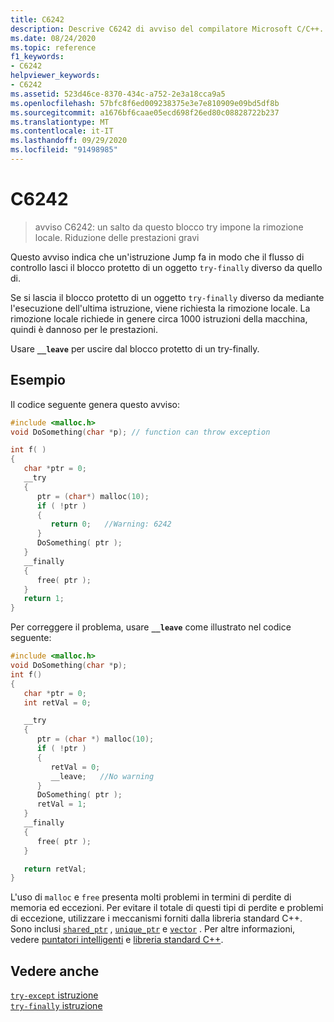 ```yaml
---
title: C6242
description: Descrive C6242 di avviso del compilatore Microsoft C/C++.
ms.date: 08/24/2020
ms.topic: reference
f1_keywords:
- C6242
helpviewer_keywords:
- C6242
ms.assetid: 523d46ce-8370-434c-a752-2e3a18cca9a5
ms.openlocfilehash: 57bfc8f6ed009238375e3e7e810909e09bd5df8b
ms.sourcegitcommit: a1676bf6caae05ecd698f26ed80c08828722b237
ms.translationtype: MT
ms.contentlocale: it-IT
ms.lasthandoff: 09/29/2020
ms.locfileid: "91498985"
---
```

# <a name="c6242"></a>C6242

> avviso C6242: un salto da questo blocco try impone la rimozione locale. Riduzione delle prestazioni gravi

Questo avviso indica che un'istruzione Jump fa in modo che il flusso di controllo lasci il blocco protetto di un oggetto `try-finally` diverso da quello di.

Se si lascia il blocco protetto di un oggetto `try-finally` diverso da mediante l'esecuzione dell'ultima istruzione, viene richiesta la rimozione locale. La rimozione locale richiede in genere circa 1000 istruzioni della macchina, quindi è dannoso per le prestazioni.

Usare **`__leave`** per uscire dal blocco protetto di un try-finally.

## <a name="example"></a>Esempio

Il codice seguente genera questo avviso:

```cpp
#include <malloc.h>
void DoSomething(char *p); // function can throw exception

int f( )
{
   char *ptr = 0;
   __try
   {
      ptr = (char*) malloc(10);
      if ( !ptr )
      {
         return 0;   //Warning: 6242
      }
      DoSomething( ptr );
   }
   __finally
   {
      free( ptr );
   }
   return 1;
}
```

Per correggere il problema, usare **`__leave`** come illustrato nel codice seguente:

```cpp
#include <malloc.h>
void DoSomething(char *p);
int f()
{
   char *ptr = 0;
   int retVal = 0;

   __try
   {
      ptr = (char *) malloc(10);
      if ( !ptr )
      {
         retVal = 0;
         __leave;   //No warning
      }
      DoSomething( ptr );
      retVal = 1;
   }
   __finally
   {
      free( ptr );
   }

   return retVal;
}
```

L'uso di `malloc` e `free` presenta molti problemi in termini di perdite di memoria ed eccezioni. Per evitare il totale di questi tipi di perdite e problemi di eccezione, utilizzare i meccanismi forniti dalla libreria standard C++. Sono inclusi [`shared_ptr`](../standard-library/shared-ptr-class.md) , [`unique_ptr`](../standard-library/unique-ptr-class.md) e [`vector`](../standard-library/vector.md) . Per altre informazioni, vedere [puntatori intelligenti](../cpp/smart-pointers-modern-cpp.md) e [libreria standard C++](../standard-library/cpp-standard-library-reference.md).

## <a name="see-also"></a>Vedere anche

[`try-except` istruzione](../cpp/try-except-statement.md)\
[`try-finally` istruzione](../cpp/try-finally-statement.md)

